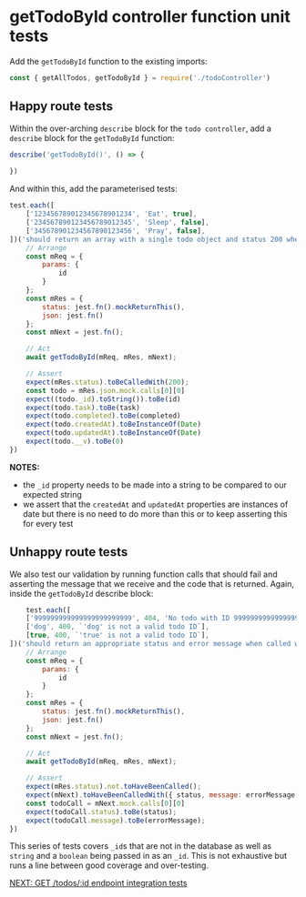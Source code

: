 # getTodoById controller function unit tests

Add the `getTodoById` function to the existing imports:

```javascript
const { getAllTodos, getTodoById } = require('./todoController')
```

## Happy route tests

Within the over-arching `describe` block for the `todo controller`, add a `describe` block for the `getTodoById` function:

```javascript
describe('getTodoById()', () => {
    
})
```

And within this, add the parameterised tests:

```javascript
test.each([
    ['123456789012345678901234', 'Eat', true],
    ['234567890123456789012345', 'Sleep', false],
    ['345678901234567890123456', 'Pray', false],
])('should return an array with a single todo object and status 200 when called with the id param of %s', async (id, task, completed) => {
    // Arrange
    const mReq = {
        params: {
            id
        }
    };
    const mRes = {
        status: jest.fn().mockReturnThis(),
        json: jest.fn()
    };
    const mNext = jest.fn();

    // Act
    await getTodoById(mReq, mRes, mNext);

    // Assert
    expect(mRes.status).toBeCalledWith(200);
    const todo = mRes.json.mock.calls[0][0]
    expect((todo._id).toString()).toBe(id)
    expect(todo.task).toBe(task)
    expect(todo.completed).toBe(completed)
    expect(todo.createdAt).toBeInstanceOf(Date)
    expect(todo.updatedAt).toBeInstanceOf(Date)
    expect(todo.__v).toBe(0)
})
```

**NOTES:**
- the `_id` property needs to be made into a string to be compared to our expected string
- we assert that the `createdAt` and `updatedAt` properties are instances of date but there is no need to do more than this or to keep asserting this for every test

## Unhappy route tests

We also test our validation by running function calls that should fail and asserting the message that we receive and the code that is returned. Again, inside the `getTodoById` describe block:

```javascript
    test.each([
    ['999999999999999999999999', 404, 'No todo with ID 999999999999999999999999 was found in the database'],
    ['dog', 400, `'dog' is not a valid todo ID`],
    [true, 400, `'true' is not a valid todo ID`],
])('should return an appropriate status and error message when called with an ID param of %s', async (id, status, errorMessage) => {
    // Arrange
    const mReq = {
        params: {
            id
        }
    };
    const mRes = {
        status: jest.fn().mockReturnThis(),
        json: jest.fn()
    };
    const mNext = jest.fn();

    // Act
    await getTodoById(mReq, mRes, mNext);

    // Assert
    expect(mRes.status).not.toHaveBeenCalled();
    expect(mNext).toHaveBeenCalledWith({ status, message: errorMessage })
    const todoCall = mNext.mock.calls[0][0]
    expect(todoCall.status).toBe(status);
    expect(todoCall.message).toBe(errorMessage);
})
```

This series of tests covers `_id`s that are not in the database as well as `string` and a `boolean` being passed in as an `_id`. This is not exhaustive but runs a line between good coverage and over-testing.

[NEXT: GET /todos/:id endpoint integration tests](14.getTodoByIdEndpointIntegrationTests.md)